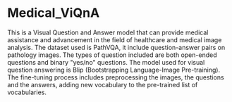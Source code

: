 # Medical_ViQnA
This is a Visual Question and Answer model that can provide medical assistance and advancement in the field of healthcare and medical image analysis. The dataset used is PathVQA, it include question-answer pairs on pathology images. The types of question included are both open-ended questions and binary "yes/no" questions. The model used for visual question answering is Blip (Bootstrapping Language-Image Pre-training). The fine-tuning process includes preprocessing the images, the questions and the answers, adding new vocabulary to the pre-trained list of vocabularies. 
